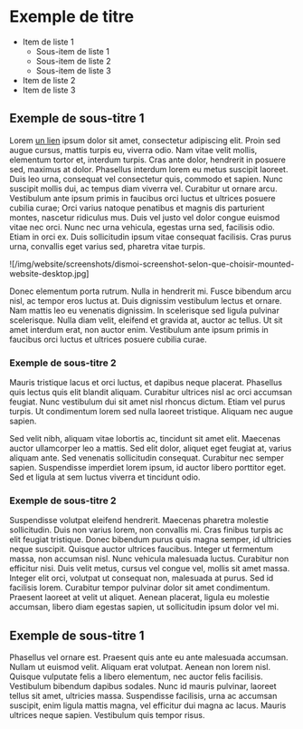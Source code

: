 # Exemple de titre

- Item de liste 1
    - Sous-item de liste 1
    - Sous-item de liste 2
    - Sous-item de liste 3
- Item de liste 2
- Item de liste 3

## Exemple de sous-titre 1

Lorem [un lien](https://dismoi.io) ipsum dolor sit amet, consectetur adipiscing elit. Proin sed augue cursus, mattis turpis eu, viverra odio. Nam vitae velit mollis, elementum tortor et, interdum turpis. Cras ante dolor, hendrerit in posuere sed, maximus at dolor. Phasellus interdum lorem eu metus suscipit laoreet. Duis leo urna, consequat vel consectetur quis, commodo et sapien. Nunc suscipit mollis dui, ac tempus diam viverra vel. Curabitur ut ornare arcu. Vestibulum ante ipsum primis in faucibus orci luctus et ultrices posuere cubilia curae; Orci varius natoque penatibus et magnis dis parturient montes, nascetur ridiculus mus. Duis vel justo vel dolor congue euismod vitae nec orci. Nunc nec urna vehicula, egestas urna sed, facilisis odio. Etiam in orci ex. Duis sollicitudin ipsum vitae consequat facilisis. Cras purus urna, convallis eget varius sed, pharetra vitae turpis.

![/img/website/screenshots/dismoi-screenshot-selon-que-choisir-mounted-website-desktop.jpg]

Donec elementum porta rutrum. Nulla in hendrerit mi. Fusce bibendum arcu nisl, ac tempor eros luctus at. Duis dignissim vestibulum lectus et ornare. Nam mattis leo eu venenatis dignissim. In scelerisque sed ligula pulvinar scelerisque. Nulla diam velit, eleifend et gravida at, auctor ac tellus. Ut sit amet interdum erat, non auctor enim. Vestibulum ante ipsum primis in faucibus orci luctus et ultrices posuere cubilia curae.

### Exemple de sous-titre 2

Mauris tristique lacus et orci luctus, et dapibus neque placerat. Phasellus quis lectus quis elit blandit aliquam. Curabitur ultrices nisl ac orci accumsan feugiat. Nunc vestibulum dui sit amet nisl rhoncus dictum. Etiam vel purus turpis. Ut condimentum lorem sed nulla laoreet tristique. Aliquam nec augue sapien.

Sed velit nibh, aliquam vitae lobortis ac, tincidunt sit amet elit. Maecenas auctor ullamcorper leo a mattis. Sed elit dolor, aliquet eget feugiat at, varius aliquam ante. Sed venenatis sollicitudin consequat. Curabitur nec semper sapien. Suspendisse imperdiet lorem ipsum, id auctor libero porttitor eget. Sed et ligula at sem luctus viverra et tincidunt odio.

### Exemple de sous-titre 2

Suspendisse volutpat eleifend hendrerit. Maecenas pharetra molestie sollicitudin. Duis non varius lorem, non convallis mi. Cras finibus turpis ac elit feugiat tristique. Donec bibendum purus quis magna semper, id ultricies neque suscipit. Quisque auctor ultrices faucibus. Integer ut fermentum massa, non accumsan nisl. Nunc vehicula malesuada luctus. Curabitur non efficitur nisi. Duis velit metus, cursus vel congue vel, mollis sit amet massa. Integer elit orci, volutpat ut consequat non, malesuada at purus. Sed id facilisis lorem. Curabitur tempor pulvinar dolor sit amet condimentum. Praesent laoreet at velit ut aliquet. Aenean placerat, ligula eu molestie accumsan, libero diam egestas sapien, ut sollicitudin ipsum dolor vel mi.

## Exemple de sous-titre 1

Phasellus vel ornare est. Praesent quis ante eu ante malesuada accumsan. Nullam ut euismod velit. Aliquam erat volutpat. Aenean non lorem nisl. Quisque vulputate felis a libero elementum, nec auctor felis facilisis. Vestibulum bibendum dapibus sodales. Nunc id mauris pulvinar, laoreet tellus sit amet, ultricies massa. Suspendisse facilisis, urna ac accumsan suscipit, enim ligula mattis magna, vel efficitur dui magna ac lacus. Mauris ultrices neque sapien. Vestibulum quis tempor risus.